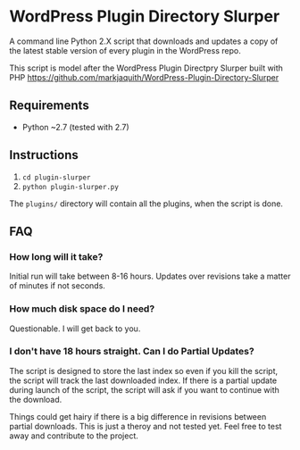 WordPress Plugin Directory Slurper
==================================

A command line Python 2.X script that downloads and updates a copy of the latest stable
version of every plugin in the WordPress repo.

This script is model after the WordPress Plugin Directpry Slurper built with PHP https://github.com/markjaquith/WordPress-Plugin-Directory-Slurper

Requirements
------------

* Python ~2.7 (tested with 2.7)

Instructions
------------

1. `cd plugin-slurper`
2. `python plugin-slurper.py`

The `plugins/` directory will contain all the plugins, when the script is done.

FAQ
----

### How long will it take? ###

Initial run will take between 8-16 hours. Updates over revisions take a matter of minutes if not seconds.

### How much disk space do I need? ###

Questionable. I will get back to you.

### I don't have 18 hours straight. Can I do Partial Updates? ###

The script is designed to store the last index so even if you kill the script, the script will track the last downloaded index. 
If there is a partial update during launch of the script, the script will ask if you want to continue with the download.

Things could get hairy if there is a big difference in revisions between partial downloads. This is just a theroy and not tested yet.
Feel free to test away and contribute to the project.
